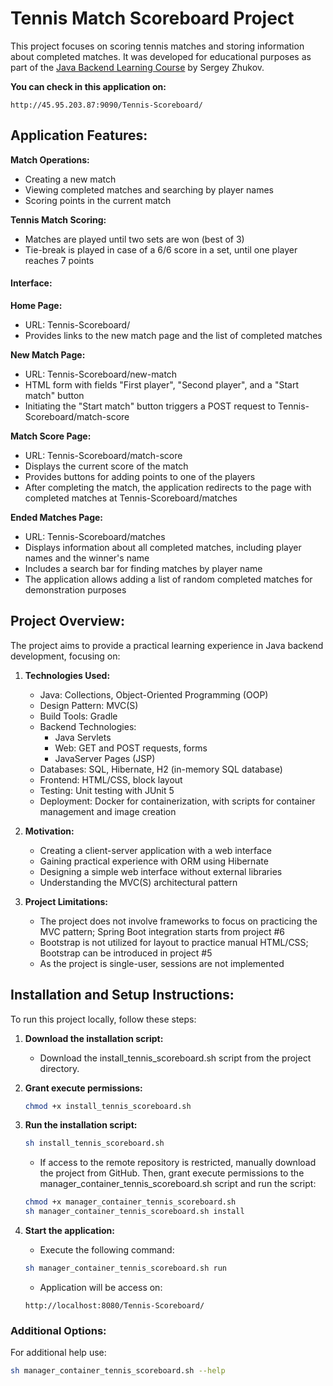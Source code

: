 # Tennis Match Scoreboard Project

This project focuses on scoring tennis matches and storing information about completed matches. It was developed for educational purposes as part of the [Java Backend Learning Course](https://zhukovsd.github.io/java-backend-learning-course/) by Sergey Zhukov.

**You can check in this application on:**
```
http://45.95.203.87:9090/Tennis-Scoreboard/

```

## Application Features:

**Match Operations:**
  - Creating a new match
  - Viewing completed matches and searching by player names
  - Scoring points in the current match

**Tennis Match Scoring:**
  - Matches are played until two sets are won (best of 3)
  - Tie-break is played in case of a 6/6 score in a set, until one player reaches 7 points

#### Interface:

**Home Page:**
  - URL: Tennis-Scoreboard/
  - Provides links to the new match page and the list of completed matches

**New Match Page:**
  - URL: Tennis-Scoreboard/new-match
  - HTML form with fields "First player", "Second player", and a "Start match" button
  - Initiating the "Start match" button triggers a POST request to Tennis-Scoreboard/match-score

**Match Score Page:**
  - URL: Tennis-Scoreboard/match-score
  - Displays the current score of the match
  - Provides buttons for adding points to one of the players
  - After completing the match, the application redirects to the page with completed matches at Tennis-Scoreboard/matches
    
**Ended Matches Page:**
  - URL: Tennis-Scoreboard/matches
  - Displays information about all completed matches, including player names and the winner's name
  - Includes a search bar for finding matches by player name
  - The application allows adding a list of random completed matches for demonstration purposes

## Project Overview:

The project aims to provide a practical learning experience in Java backend development, focusing on:

1. **Technologies Used:**
   - Java: Collections, Object-Oriented Programming (OOP)
   - Design Pattern: MVC(S)
   - Build Tools: Gradle
   - Backend Technologies:
     - Java Servlets
     - Web: GET and POST requests, forms
     - JavaServer Pages (JSP)
   - Databases: SQL, Hibernate, H2 (in-memory SQL database)
   - Frontend: HTML/CSS, block layout
   - Testing: Unit testing with JUnit 5
   - Deployment: Docker for containerization, with scripts for container management and image creation

2. **Motivation:**
   - Creating a client-server application with a web interface
   - Gaining practical experience with ORM using Hibernate
   - Designing a simple web interface without external libraries
   - Understanding the MVC(S) architectural pattern

3. **Project Limitations:**
   - The project does not involve frameworks to focus on practicing the MVC pattern; Spring Boot integration starts from project #6
   - Bootstrap is not utilized for layout to practice manual HTML/CSS; Bootstrap can be introduced in project #5
   - As the project is single-user, sessions are not implemented

## Installation and Setup Instructions:

To run this project locally, follow these steps:

1. **Download the installation script:**
   - Download the install_tennis_scoreboard.sh script from the project directory.

2. **Grant execute permissions:**
   ```bash
   chmod +x install_tennis_scoreboard.sh

3. **Run the installation script:**
   ```bash
   sh install_tennis_scoreboard.sh
   ```
   - If access to the remote repository is restricted, manually download the project from GitHub. Then, grant execute permissions to the manager_container_tennis_scoreboard.sh script and run the script: 
   ```bash
   chmod +x manager_container_tennis_scoreboard.sh
   sh manager_container_tennis_scoreboard.sh install
   ```

4. **Start the application:**
   - Execute the following command:
   ```bash
   sh manager_container_tennis_scoreboard.sh run
   ```
   - Application will be access on:
   ```
   http://localhost:8080/Tennis-Scoreboard/
   ```

### Additional Options:

For additional help use:
```bash
sh manager_container_tennis_scoreboard.sh --help
```


